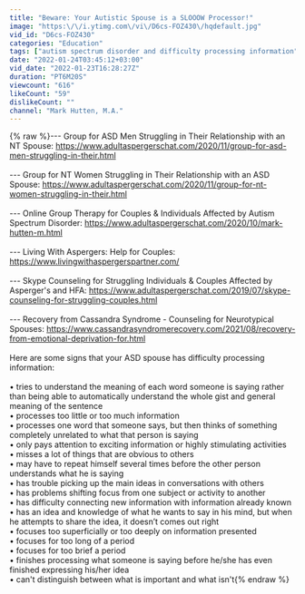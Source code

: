 ```yaml
---
title: "Beware: Your Autistic Spouse is a SLOOOW Processor!"
image: "https:\/\/i.ytimg.com\/vi\/D6cs-FOZ430\/hqdefault.jpg"
vid_id: "D6cs-FOZ430"
categories: "Education"
tags: ["autism spectrum disorder and difficulty processing information"]
date: "2022-01-24T03:45:12+03:00"
vid_date: "2022-01-23T16:28:27Z"
duration: "PT6M20S"
viewcount: "616"
likeCount: "59"
dislikeCount: ""
channel: "Mark Hutten, M.A."
---
```

{% raw %}--- Group for ASD Men Struggling in Their Relationship with an NT Spouse: <a rel="nofollow" target="blank" href="https://www.adultaspergerschat.com/2020/11/group-for-asd-men-struggling-in-their.html">https://www.adultaspergerschat.com/2020/11/group-for-asd-men-struggling-in-their.html</a><br /><br />--- Group for NT Women Struggling in Their Relationship with an ASD Spouse: <a rel="nofollow" target="blank" href="https://www.adultaspergerschat.com/2020/11/group-for-nt-women-struggling-in-their.html">https://www.adultaspergerschat.com/2020/11/group-for-nt-women-struggling-in-their.html</a><br /><br />--- Online Group Therapy for Couples &amp; Individuals Affected by Autism Spectrum Disorder: <a rel="nofollow" target="blank" href="https://www.adultaspergerschat.com/2020/10/mark-hutten-m.html">https://www.adultaspergerschat.com/2020/10/mark-hutten-m.html</a><br /><br />--- Living With Aspergers: Help for Couples: <a rel="nofollow" target="blank" href="https://www.livingwithaspergerspartner.com/">https://www.livingwithaspergerspartner.com/</a><br /><br />--- Skype Counseling for Struggling Individuals &amp; Couples Affected by Asperger's and HFA: <a rel="nofollow" target="blank" href="https://www.adultaspergerschat.com/2019/07/skype-counseling-for-struggling-couples.html">https://www.adultaspergerschat.com/2019/07/skype-counseling-for-struggling-couples.html</a><br /><br />---  Recovery from Cassandra Syndrome - Counseling for Neurotypical Spouses: <a rel="nofollow" target="blank" href="https://www.cassandrasyndromerecovery.com/2021/08/recovery-from-emotional-deprivation-for.html">https://www.cassandrasyndromerecovery.com/2021/08/recovery-from-emotional-deprivation-for.html</a><br /><br />Here are some signs that your ASD spouse has difficulty processing information: <br /><br />• tries to understand the meaning of each word someone is saying rather than being able to automatically understand the whole gist and general meaning of the sentence <br />• processes too little or too much information<br />• processes one word that someone says, but then thinks of something completely unrelated to what that person is saying<br />• only pays attention to exciting information or highly stimulating activities<br />• misses a lot of things that are obvious to others<br />• may have to repeat himself several times before the other person understands what he is saying<br />• has trouble picking up the main ideas in conversations with others<br />• has problems shifting focus from one subject or activity to another<br />• has difficulty connecting new information with information already known<br />• has an idea and knowledge of what he wants to say in his mind, but when he attempts to share the idea, it doesn’t comes out right<br />• focuses too superficially or too deeply on information presented<br />• focuses for too long of a period<br />• focuses for too brief a period<br />• finishes processing what someone is saying before he/she has even finished expressing his/her idea<br />• can't distinguish between what is important and what isn't{% endraw %}
